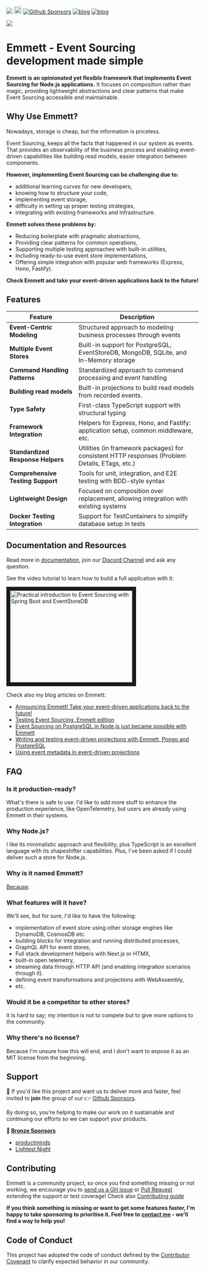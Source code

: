 [![](https://dcbadge.vercel.app/api/server/fTpqUTMmVa?style=flat)](https://discord.gg/fTpqUTMmVa) [<img src="https://img.shields.io/badge/LinkedIn-0077B5?style=for-the-badge&logo=linkedin&logoColor=white" height="20px" />](https://www.linkedin.com/in/oskardudycz/) [![Github Sponsors](https://img.shields.io/static/v1?label=Sponsor&message=%E2%9D%A4&logo=GitHub&link=https://github.com/sponsors/event-driven-io)](https://github.com/sponsors/event-driven-io) [![blog](https://img.shields.io/badge/blog-event--driven.io-brightgreen)](https://event-driven.io/?utm_source=event_sourcing_nodejs) [![blog](https://img.shields.io/badge/%F0%9F%9A%80-Architecture%20Weekly-important)](https://www.architecture-weekly.com/?utm_source=event_sourcing_nodejs)

![](./src/docs/public/logo.png)

# Emmett - Event Sourcing development made simple

**Emmett is an opinionated yet flexible framework that implements Event Sourcing for Node.js applications.** It focuses on composition rather than magic, providing lightweight abstractions and clear patterns that make Event Sourcing accessible and maintainable.

## Why Use Emmett?

Nowadays, storage is cheap, but the information is priceless.

Event Sourcing, keeps all the facts that happened in our system as events. That provides an observability of the business process and enabling event-driven capabilities like building read models, easier integration between components.

**However, implementing Event Sourcing can be challenging due to:**

- additional learning curves for new developers,
- knowing how to structure your code,
- implementing event storage,
- difficulty in setting up proper testing strategies,
- integrating with existing frameworks and infrastructure.

**Emmett solves these problems by:**

- Reducing boilerplate with pragmatic abstractions,
- Providing clear patterns for common operations,
- Supporting multiple testing approaches with built-in utilities,
- Including ready-to-use event store implementations,
- Offering simple integration with popular web frameworks (Express, Hono, Fastify).

**Check Emmett and take your event-driven applications back to the future!**

## Features

| Feature                           | Description                                                                                    |
| --------------------------------- | ---------------------------------------------------------------------------------------------- |
| **Event-Centric Modeling**        | Structured approach to modeling business processes through events                              |
| **Multiple Event Stores**         | Built-in support for PostgreSQL, EventStoreDB, MongoDB, SQLite, and In-Memory storage          |
| **Command Handling Patterns**     | Standardized approach to command processing and event handling                                 |
| **Building read models**          | Built-in projections to build read models from recorded events.                                |
| **Type Safety**                   | First-class TypeScript support with structural typing                                          |
| **Framework Integration**         | Helpers for Express, Hono, and Fastify: application setup, common middleware, etc.             |
| **Standardized Response Helpers** | Utilities (in framework packages) for consistent HTTP responses (Problem Details, ETags, etc.) |
| **Comprehensive Testing Support** | Tools for unit, integration, and E2E testing with BDD-style syntax                             |
| **Lightweight Design**            | Focused on composition over replacement, allowing integration with existing systems            |
| **Docker Testing Integration**    | Support for TestContainers to simplify database setup in tests                                 |

## Documentation and Resources

Read more in [documentation](https://event-driven-io.github.io/emmett/getting-started.html), join our [Discord Channel](https://discord.gg/fTpqUTMmVa) and ask any question.

See the video tutorial to learn how to build a full application with it:

<a href="https://www.youtube.com/watch?v=SDXdcymKv-8" target="_blank"><img src="https://img.youtube.com/vi/SDXdcymKv-8/0.jpg" alt="Practical introduction to Event Sourcing with Spring Boot and EventStoreDB" width="320" height="240" border="10" /></a>

Check also my blog articles on Emmett:

- [Announcing Emmett! Take your event-driven applications back to the future!](https://event-driven.io/en/introducing_emmett/)
- [Testing Event Sourcing, Emmett edition](https://event-driven.io/en/testing_event_sourcing_emmett_edition/)
- [Event Sourcing on PostgreSQL in Node.js just became possible with Emmett](https://event-driven.io/en/emmett_postgresql_event_store/)
- [Writing and testing event-driven projections with Emmett, Pongo and PostgreSQL](https://event-driven.io/en/emmett_projections_testing/)
- [Using event metadata in event-driven projections](https://event-driven.io/en/projections_and_event_metadata/)

## FAQ

### **Is it production-ready?**

What's there is safe to use. I'd like to add more stuff to enhance the production experience, like OpenTelemetry, but users are already using Emmett in their systems.

### **Why Node.js?**

I like its minimalistic approach and flexibility, plus TypeScript is an excellent language with its shapeshifter capabilities. Plus, I've been asked if I could deliver such a store for Node.js.

### Why is it named Emmett?

[Because](https://en.m.wikipedia.org/wiki/Emmett_Brown).

### **What features will it have?**

We'll see, but for sure, I'd like to have the following:

- implementation of event store using other storage engines like DynamoDB, CosmosDB etc.
- building blocks for integration and running distributed processes,
- GraphQL API for event stores,
- Full stack development helpers with Next.js or HTMX,
- built-in open telemetry,
- streaming data through HTTP API (and enabling integration scenarios through it).
- defining event transformations and projections with WebAssembly,
- etc.

### **Would it be a competitor to other stores?**

It is hard to say; my intention is not to compete but to give more options to the community.

### **Why there's no license?**

Because I'm unsure how this will end, and I don't want to expose it as an MIT license from the beginning.

## Support

💖 If you'd like this project and want us to deliver more and faster, feel invited to **join** the group of our 👉 [Github Sponsors](https://github.com/sponsors/event-driven-io).

By doing so, you're helping to make our work on it sustainable and continuing our efforts so we can support your products.

**🥉 [Bronze Sponsors](https://github.com/sponsors/event-driven-io)**

- [productminds](https://github.com/pminds)
- [Lightest Night](https://github.com/lightest-night)

## Contributing

Emmett is a community project, so once you find something missing or not working, we encourage you to [send us a GH issue](https://github.com/event-driven-io/emmett/issues/new) or [Pull Request](https://github.com/event-driven-io/emmett/compare) extending the support or test coverage! Check also [Contributing guide](https://github.com/event-driven-io/emmett/blob/main/CONTRIBUTING.md)

**If you think something is missing or want to get some features faster, I'm happy to take sponsoring to prioritise it. Feel free to [contact me](mailto:oskar@event-driven.io) - we'll find a way to help you!**

## Code of Conduct

This project has adopted the code of conduct defined by the [Contributor Covenant](http://contributor-covenant.org/) to clarify expected behavior in our community.
